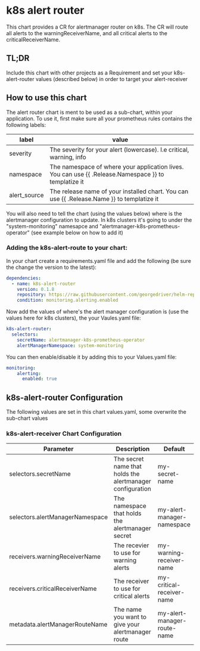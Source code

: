 # k8s alert router

This chart provides a CR for alertmanager router on k8s. The CR will route all alerts to the warningReceiverName, and all critical alerts to the criticalReceiverName.

## TL;DR
Include this chart with other projects as a Requirement and set your k8s-alert-router values (described below) in order to target your alert-receiver

## How to use this chart
The alert router chart is ment to be used as a sub-chart, within your application.
To use it, first make sure all your prometheus rules contains the following labels:

| label     | value |
| ------------- | ------------- |
| severity  | The severity for your alert (lowercase). I.e critical, warning, info  |
| namespace | The namespace of where your application lives. You can use {{ .Release.Namespace }} to templatize it  |
| alert_source | The release name of your installed chart. You can use {{ .Release.Name }} to templatize it   |

You will also need to tell the chart (using the values below) where is the alertmanager configuration to update. In k8s clusters it's going to under the "system-monitoring" namesapce and "alertmanager-k8s-prometheus-operator" (see example below on how to add it)

### Adding the k8s-alert-route to your chart:
In your chart create a requirements.yaml file and add the following (be sure the change the version to the latest):
```YAML
dependencies:
  - name: k8s-alert-router
    version: 0.1.8
    repository: https://raw.githubusercontent.com/georgedriver/helm-repo-in-github/master
    condition: monitoring.alerting.enabled
```

Now add the values of where's the alert manager configuration is (use the values here for k8s clusters), the your Vaules.yaml file:
```YAML
k8s-alert-router:
  selectors:
    secretName: alertmanager-k8s-prometheus-operator
    alertManagerNamespace: system-monitoring
```


You can then enable/disable it by adding this to your Values.yaml file:
```YAML
monitoring:
    alerting:
      enabled: true
```

## k8s-alert-router Configuration
The following values are set in this chart values.yaml, some overwrite the sub-chart values

### k8s-alert-receiver Chart Configuration

| Parameter     | Description | Default  |
| ------------- | ------------- | --------|
| selectors.secretName  | The  secret name that holds the alertmanager configuration | my-secret-name  |
| selectors.alertManagerNamespace  | The  namespace that holds the alertmanager secret | my-alert-manager-namespace |
|receivers.warningReceiverName   | The recevier to use for warning alerts  | my-warning-receiver-name |
|receivers.criticalReceiverName   | The receiver to use for critical alerts  |  my-critical-receiver-name |
|metadata.alertManagerRouteName   | The name you want to give your alertmanager route  | my-alert-manager-route-name  |
